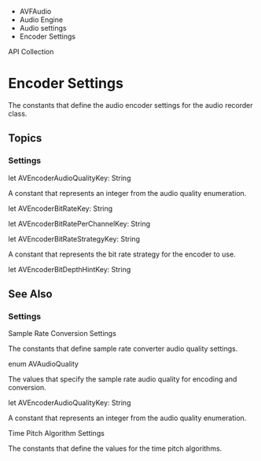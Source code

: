 

- AVFAudio
- Audio Engine
- Audio settings
-  Encoder Settings 

API Collection

# Encoder Settings

The constants that define the audio encoder settings for the audio recorder class.

## Topics

### Settings

let AVEncoderAudioQualityKey: String

A constant that represents an integer from the audio quality enumeration.

let AVEncoderBitRateKey: String

let AVEncoderBitRatePerChannelKey: String

let AVEncoderBitRateStrategyKey: String

A constant that represents the bit rate strategy for the encoder to use.

let AVEncoderBitDepthHintKey: String

## See Also

### Settings

Sample Rate Conversion Settings

The constants that define sample rate converter audio quality settings.

enum AVAudioQuality

The values that specify the sample rate audio quality for encoding and conversion.

let AVEncoderAudioQualityKey: String

A constant that represents an integer from the audio quality enumeration.

Time Pitch Algorithm Settings

The constants that define the values for the time pitch algorithms.

